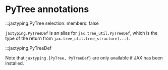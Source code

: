 # PyTree annotations

:::jaxtyping.PyTree
    selection:
        members:
            false

`jaxtyping.PyTreeDef` is an alias for `jax.tree_util.PyTreeDef`, which is the type of the return from `jax.tree_util.tree_structure(...)`.

:::jaxtyping.PyTreeDef

Note that `jaxtyping.{PyTree, PyTreeDef}` are only available if JAX has been installed.
